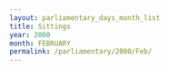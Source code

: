 ```yaml
---
layout: parliamentary_days_month_list
title: Sittings
year: 2000
month: FEBRUARY
permalink: /parliamentary/2000/Feb/
---
```


